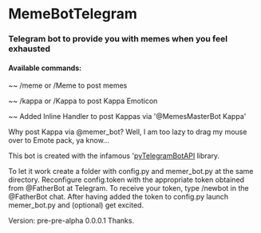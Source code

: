 # MemeBotTelegram
### Telegram bot to provide you with memes when you feel exhausted
#### Available commands:

~~ /meme or /Meme to post memes

~~ /kappa or /Kappa to post Kappa Emoticon

~~ Added Inline Handler to post Kappas via '@MemesMasterBot Kappa'

Why post Kappa via @memer_bot? Well, I am too lazy to drag my mouse over to Emote pack, ya know...

This bot is created with the infamous '[pyTelegramBotAPI](https://github.com/eternnoir/pyTelegramBotAPI) library.

To let it work create a folder with config.py and memer_bot.py at the same directory. Reconfigure config.token with the appropriate token obtained from @FatherBot at Telegram. To receive your token, type /newbot in the @FatherBot chat. After having added the token to config.py launch memer_bot.py and (optional) get excited.


Version: pre-pre-alpha 0.0.0.1
Thanks.
